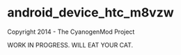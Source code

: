android_device_htc_m8vzw
========================

Copyright 2014 - The CyanogenMod Project

WORK IN PROGRESS. WILL EAT YOUR CAT.
